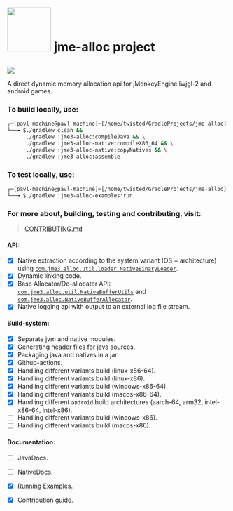 # <p align=left> <img src="https://user-images.githubusercontent.com/60224159/220400745-2582342f-5f4f-4827-b65f-a037e078c890.svg" height=100 width=100 />  jme-alloc project </p>
[![](https://github.com/Software-Hardware-Codesign/jme-alloc/actions/workflows/doc-website.yml/badge.svg)](https://software-hardware-codesign.github.io/jme-alloc/)

A direct dynamic memory allocation api for jMonkeyEngine lwjgl-2 and android games.
### To build locally, use: 
```bash
┌─[pavl-machine@pavl-machine]─[/home/twisted/GradleProjects/jme-alloc]
└──╼ $./gradlew clean && 
      ./gradlew :jme3-alloc:compileJava && \
      ./gradlew :jme3-alloc-native:compileX86_64 && \
      ./gradlew :jme3-alloc-native:copyNatives && \
      ./gradlew :jme3-alloc:assemble
```
### To test locally, use: 
```bash
┌─[pavl-machine@pavl-machine]─[/home/twisted/GradleProjects/jme-alloc]
└──╼ $./gradlew :jme3-alloc-examples:run
```
### For more about, building, testing and contributing, visit:
> [CONTRIBUTING.md](https://github.com/Software-Hardware-Codesign/jme-alloc/blob/master/CONTRIBUTING.md)
#### API:
- [x] Native extraction according to the system variant (OS + architecture) using [`com.jme3.alloc.util.loader.NativeBinaryLoader`](https://github.com/Software-Hardware-Codesign/jme-alloc/blob/master/jme3-alloc/src/main/java/com/jme3/alloc/util/loader/NativeBinaryLoader.java).
- [x] Dynamic linking code.
- [x] Base Allocator/De-allocator API: [`com.jme3.alloc.util.NativeBufferUtils`](https://github.com/Software-Hardware-Codesign/jme-alloc/blob/master/jme3-alloc/src/main/java/com/jme3/alloc/util/NativeBufferUtils.java) and [`com.jme3.alloc.NativeBufferAllocator`](https://github.com/Software-Hardware-Codesign/jme-alloc/blob/master/jme3-alloc/src/main/java/com/jme3/alloc/NativeBufferAllocator.java).
- [x] Native logging api with output to an external log file stream.

#### Build-system:
- [x] Separate jvm and native modules.
- [x] Generating header files for java sources.
- [x] Packaging java and natives in a jar.
- [x] Github-actions.
- [x] Handling different variants build (linux-x86-64).
- [x] Handling different variants build (linux-x86).
- [x] Handling different variants build (windows-x86-64).
- [x] Handling different variants build (macos-x86-64).
- [x] Handling different `android` build architectures (aarch-64, arm32, intel-x86-64, intel-x86).
- [ ] Handling different variants build (windows-x86).
- [ ] Handling different variants build (macos-x86).

#### Documentation: 
- [ ] JavaDocs.
- [ ] NativeDocs.
- [x] Running Examples.
- [x] Contribution guide. 

